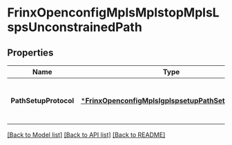 # FrinxOpenconfigMplsMplstopMplsLspsUnconstrainedPath

## Properties
Name | Type | Description | Notes
------------ | ------------- | ------------- | -------------
**PathSetupProtocol** | [***FrinxOpenconfigMplsIgplspsetupPathSetupProtocol**](frinx.openconfig.mpls.igplspsetup.PathSetupProtocol.md) | Optional[select and configure the signaling method for  the LSP] REF:Optional.empty | [optional] [default to null]

[[Back to Model list]](../README.md#documentation-for-models) [[Back to API list]](../README.md#documentation-for-api-endpoints) [[Back to README]](../README.md)


